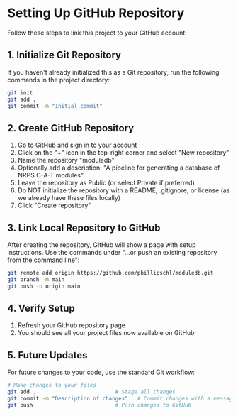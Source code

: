 # Setting Up GitHub Repository

Follow these steps to link this project to your GitHub account:

## 1. Initialize Git Repository

If you haven't already initialized this as a Git repository, run the following commands in the project directory:

```bash
git init
git add .
git commit -m "Initial commit"
```

## 2. Create GitHub Repository

1. Go to [GitHub](https://github.com/) and sign in to your account
2. Click on the "+" icon in the top-right corner and select "New repository"
3. Name the repository "moduledb"
4. Optionally add a description: "A pipeline for generating a database of NRPS C-A-T modules"
5. Leave the repository as Public (or select Private if preferred)
6. Do NOT initialize the repository with a README, .gitignore, or license (as we already have these files locally)
7. Click "Create repository"

## 3. Link Local Repository to GitHub

After creating the repository, GitHub will show a page with setup instructions. Use the commands under "…or push an existing repository from the command line":

```bash
git remote add origin https://github.com/phillipschl/moduledb.git
git branch -M main
git push -u origin main
```

## 4. Verify Setup

1. Refresh your GitHub repository page
2. You should see all your project files now available on GitHub

## 5. Future Updates

For future changes to your code, use the standard Git workflow:

```bash
# Make changes to your files
git add .                         # Stage all changes
git commit -m "Description of changes"   # Commit changes with a message
git push                          # Push changes to GitHub
``` 